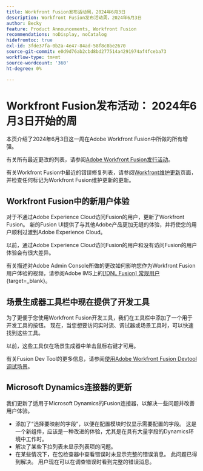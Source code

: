 ```yaml
---
title: Workfront Fusion发布活动周，2024年6月3日
description: Workfront Fusion发布活动周，2024年6月3日
author: Becky
feature: Product Announcements, Workfront Fusion
recommendations: noDisplay, noCatalog
hidefromtoc: true
exl-id: 3fde37fa-0b2a-4e47-84ad-58f8c8be2670
source-git-commit: e0d9d76ab2cbd8bd277514a4291974af4fceba73
workflow-type: tm+mt
source-wordcount: '360'
ht-degree: 0%

---
```


# Workfront Fusion发布活动： 2024年6月3日开始的周

本页介绍了2024年6月3日这一周在Adobe Workfront Fusion中所做的所有增强。

有关所有最近更改的列表，请参阅[Adobe Workfront Fusion发行活动](/help/workfront-fusion/fusion-product-releases/fusion-release-activity.md)。

有关Workfront Fusion中最近的错误修复列表，请参阅[Workfront维护更新](https://experienceleague.adobe.com/docs/workfront-known-issues/releases/current-updates.html)页面，并检查任何标记为Workfront Fusion维护更新的更新。

## Workfront Fusion中的新用户体验

对于不通过Adobe Experience Cloud访问Fusion的用户，更新了Workfront Fusion。 新的Fusion UI提供了与其他Adobe产品更加无缝的体验，并将使您的用户顺利过渡到Adobe Experience Cloud。

以前，通过Adobe Experience Cloud访问Fusion的用户和没有访问Fusion的用户体验会有很大差异。

有关描述对Adobe Admin Console所做的更改如何影响您作为Workfront Fusion用户体验的视频，请参阅Adobe IMS上的[[!DNL Fusion] 常规用户](https://video.tv.adobe.com/v/3412465/){target=_blank}。

## 场景生成器工具栏中现在提供了开发工具

为了更便于您使用Workfront Fusion开发工具，我们在工具栏中添加了一个用于开发工具的按钮。 现在，当您想要访问实时流、调试器或场景工具时，可以快速找到这些工具。

以前，这些工具仅在场景生成器中单击鼠标右键才可用。

有关Fusion Dev Tool的更多信息，请参阅[使用Adobe Workfront Fusion Devtool调试场景](/help/workfront-fusion/manage-scenarios/debug-a-scenario.md)。

## Microsoft Dynamics连接器的更新

我们更新了适用于Microsoft Dynamics的Fusion连接器，以解决一些问题并改善用户体验。

* 添加了“选择要映射的字段”，以便在配置模块时仅显示需要配置的字段。 这是一个新组件，应该是一种改进的体验，尤其是在具有大量字段的Dynamics环境中工作时。
* 解决了某些下拉列表未显示列表项的问题。
* 在某些情况下，在包检查器中查看错误时未显示完整的错误消息。 此问题已得到解决。 用户现在可以在调查错误时看到完整的错误消息。
